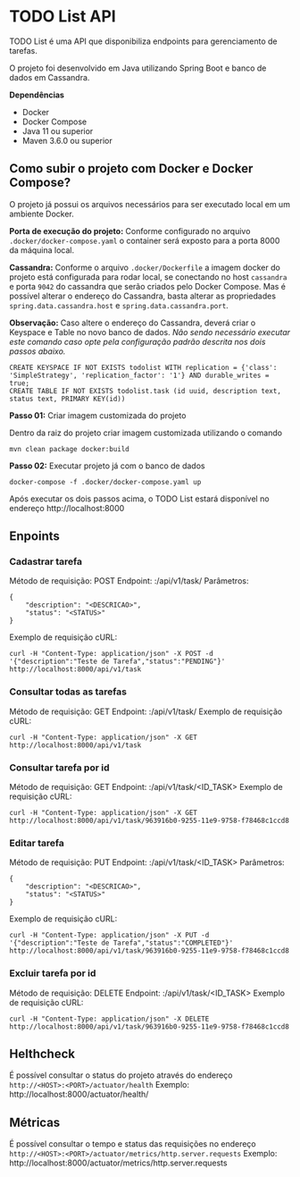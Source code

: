 # TODO List API

TODO List é uma API que disponibiliza endpoints para gerenciamento de tarefas.

O projeto foi desenvolvido em Java utilizando Spring Boot e banco de dados em Cassandra.

**Dependências**
- Docker
- Docker Compose
- Java 11 ou superior
- Maven 3.6.0 ou superior

## Como subir o projeto com Docker e Docker Compose?

O projeto já possui os arquivos necessários para ser executado local em um ambiente Docker.

**Porta de execução do projeto:** Conforme configurado no arquivo `.docker/docker-compose.yaml` o container será exposto para a porta 8000 da máquina local.

**Cassandra:** Conforme o arquivo `.docker/Dockerfile` a imagem docker do projeto está configurada para rodar local, se conectando no host `cassandra` e porta `9042` do cassandra que serão criados pelo Docker Compose. Mas é possível alterar o endereço do Cassandra, basta alterar as propriedades `spring.data.cassandra.host` e `spring.data.cassandra.port`.

**Observação:** Caso altere o endereço do Cassandra, deverá criar o Keyspace e Table no novo banco de dados. *Nâo sendo necessário executar este comando caso opte pela configuração padrão descrita nos dois passos abaixo.*
```
CREATE KEYSPACE IF NOT EXISTS todolist WITH replication = {'class': 'SimpleStrategy', 'replication_factor': '1'} AND durable_writes = true;
CREATE TABLE IF NOT EXISTS todolist.task (id uuid, description text, status text, PRIMARY KEY(id))
```

**Passo 01:** Criar imagem customizada do projeto

Dentro da raiz do projeto criar imagem customizada utilizando o comando
```
mvn clean package docker:build
```

**Passo 02:** Executar projeto já com o banco de dados

```
docker-compose -f .docker/docker-compose.yaml up
```

Após executar os dois passos acima, o TODO List estará disponível no endereço http://localhost:8000

## Enpoints

### Cadastrar tarefa

Método de requisição: POST
Endpoint: <HOST>:<PORT>/api/v1/task/
Parâmetros: 
```
{
    "description": "<DESCRICAO>",
    "status": "<STATUS>"
}
```
Exemplo de requisição cURL:
```
curl -H "Content-Type: application/json" -X POST -d '{"description":"Teste de Tarefa","status":"PENDING"}' http://localhost:8000/api/v1/task
```

### Consultar todas as tarefas

Método de requisição: GET
Endpoint: <HOST>:<PORT>/api/v1/task/
Exemplo de requisição cURL:
```
curl -H "Content-Type: application/json" -X GET http://localhost:8000/api/v1/task
```

### Consultar tarefa por id

Método de requisição: GET
Endpoint: <HOST>:<PORT>/api/v1/task/<ID_TASK>
Exemplo de requisição cURL:
```
curl -H "Content-Type: application/json" -X GET http://localhost:8000/api/v1/task/963916b0-9255-11e9-9758-f78468c1ccd8
```

 ### Editar tarefa

Método de requisição: PUT
Endpoint: <HOST>:<PORT>/api/v1/task/<ID_TASK>
Parâmetros: 
```
{
    "description": "<DESCRICAO>",
    "status": "<STATUS>"
}
```
Exemplo de requisição cURL:
```
curl -H "Content-Type: application/json" -X PUT -d '{"description":"Teste de Tarefa","status":"COMPLETED"}' http://localhost:8000/api/v1/task/963916b0-9255-11e9-9758-f78468c1ccd8
```

### Excluir tarefa por id

Método de requisição: DELETE
Endpoint: <HOST>:<PORT>/api/v1/task/<ID_TASK>
Exemplo de requisição cURL:
```
curl -H "Content-Type: application/json" -X DELETE http://localhost:8000/api/v1/task/963916b0-9255-11e9-9758-f78468c1ccd8
```

## Helthcheck

É possível consultar o status do projeto através do endereço `http://<HOST>:<PORT>/actuator/health`
Exemplo: http://localhost:8000/actuator/health/

## Métricas

É possível consultar o tempo e status das requisições no endereço  `http://<HOST>:<PORT>/actuator/metrics/http.server.requests`
Exemplo: http://localhost:8000/actuator/metrics/http.server.requests
